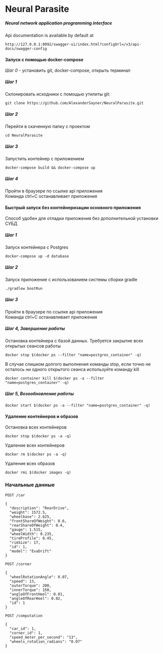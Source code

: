 # Neural Parasite
##### Neural network application programming interface

Api documentation is available by default at
```http request
http://127.0.0.1:8092/swagger-ui/index.html?configUrl=/v3/api-docs/swagger-config
```  
 
#### Запуск с помощью docker-compose  
*Шаг 0* - установить git, docker-compose, открыть терминал
##### ***Шаг 1***
Склонировать исходники с помощью утилиты git:  
```shell script
git clone https://github.com/AlexanderSayner/NeuralParasite.git
```
##### ***Шаг 2***
Перейти в скаченную папку с проектом
```shell script
cd NeuralParasite
```
##### ***Шаг 3***
Запустить контейнер с приложением
```shell script
docker-compose build && docker-compose up
```
##### ***Шаг 4***
Пройти в браузере по ссылке api приложения  
Команда ctrl+C останавливает приложения
#### Быстрый запуск без контейнеризации основного приложения
Способ удобен для отладки приложения без дополнительной установки СУБД
##### ***Шаг 1***
Запуск контейнера с Postgres
```shell script
docker-compose up -d database
```
##### ***Шаг 2***
Запуск приложение с использованием системы сборки gradle
```shell script
./gradlew bootRun
```
##### ***Шаг 3***
Пройти в браузере по ссылке api приложения  
Команда ctrl+C останавливает приложения
##### ***Шаг 4, Завершение работы***
Остановка контейнера с базой данных. Требуется закрытие всех открытых сеансов работы
```shell script
docker stop $(docker ps --filter "name=postgres_container" -q)
```
В случае слишком долгого выполнения команды stop, если точно не осталось ни одного открытого сеанса используйте команду kill
```shell script
docker container kill $(docker ps -a --filter "name=postgres_container" -q) 
```
##### ***Шаг 5, Возообновление работы***
```shell script
docker start $(docker ps -a --filter "name=postgres_container" -q)
```
#### Удаление контейнеров и образов
Остановка всех контейнеров
```shell script
docker stop $(docker ps -a -q)
```
Удаление всех контейнеров
```shell script
docker rm $(docker ps -a -q)
```
Удаление всех образов
```shell script
docker rmi $(docker images -q)
```
### Начальные данные
```http request
POST /car
```
```json5
{
  "description": "RearDrive",
  "weight": 1572.5,
  "wheelbase": 2.625,
  "frontShareOfWeight": 0.6,
  "rearShareOfWeight": 0.4,
  "gauge": 1.515,
  "wheelWidth": 0.235,
  "tireProfile": 0.45,
  "rimSize": 17,
  "id": 1,
  "model": "EvaDrift"
}
```
```http request
POST /corner
```
```json5
{
  "wheelRotationAngle": 0.07,
  "speed": 13,
  "outerTorque": 200,
  "innerTorque": 150,
  "angleOfFrontHeel": 0.01,
  "angleOfRearHeel": 0.02,
  "id": 1
}
```
```
POST /computation
```
```json5
{
  "car_id": 1,
  "corner_id": 1,
  "speed_meter_per_second": "13",
  "wheels_rotation_radians": "0.07"
}
```
